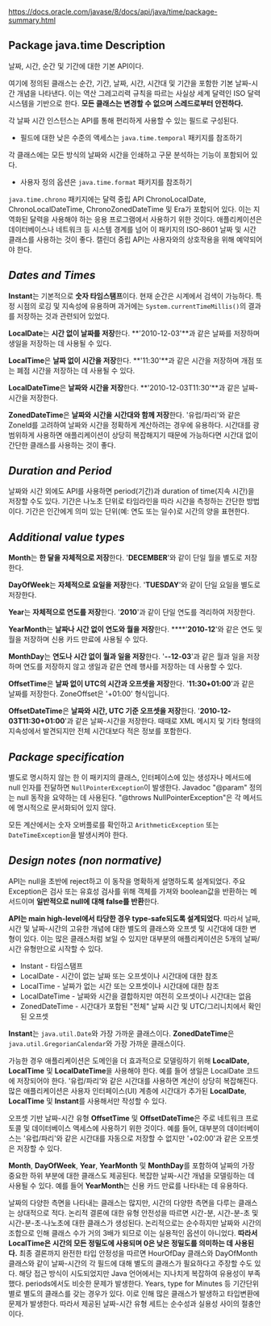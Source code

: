 https://docs.oracle.com/javase/8/docs/api/java/time/package-summary.html

## **Package java.time Description**

날짜, 시간, 순간 및 기간에 대한 기본 API이다.

여기에 정의된 클래스는 순간, 기간, 날짜, 시간, 시간대 및 기간을 포함한 기본 날짜-시간 개념을 나타낸다. 이는 역산 그레고리력 규칙을 따르는 사실상 세계 달력인 ISO 달력 시스템을 기반으로 한다. **모든 클래스는 변경할 수 없으며 스레드로부터 안전하다.**

각 날짜 시간 인스턴스는 API를 통해 편리하게 사용할 수 있는 필드로 구성된다.

- 필드에 대한 낮은 수준의 액세스는 `java.time.temporal` 패키지를 참조하기

각 클래스에는 모든 방식의 날짜와 시간을 인쇄하고 구문 분석하는 기능이 포함되어 있다.

- 사용자 정의 옵션은 `java.time.format` 패키지를 참조하기

`java.time.chrono` 패키지에는 달력 중립 API ChronoLocalDate, ChronoLocalDateTime, ChronoZonedDateTime 및 Era가 포함되어 있다. 이는 지역화된 달력을 사용해야 하는 응용 프로그램에서 사용하기 위한 것이다. 애플리케이션은 데이터베이스나 네트워크 등 시스템 경계를 넘어 이 패키지의 ISO-8601 날짜 및 시간 클래스를 사용하는 것이 좋다. 캘린더 중립 API는 사용자와의 상호작용을 위해 예약되어야 한다.

## ***Dates and Times***

**Instant**는 기본적으로 **숫자 타임스탬프**이다. 현재 순간은 시계에서 검색이 가능하다.  특정 시점의 로깅 및 지속성에 유용하며 과거에는 `System.currentTimeMillis()`의 결과를 저장하는 것과 관련되어 있었다.

**LocalDate**는 **시간 없이 날짜를 저장**한다. **'2010-12-03'**과 같은 날짜를 저장하며 생일을 저장하는 데 사용될 수 있다.

**LocalTime**은 **날짜 없이 시간을 저장**한다. **'11:30'**과 같은 시간을 저장하며 개점 또는 폐점 시간을 저장하는 데 사용될 수 있다.

**LocalDateTime**은 **날짜와 시간을 저장**한다. **'2010-12-03T11:30'**과 같은 날짜-시간을 저장한다.

**ZonedDateTime**은 **날짜와 시간을 시간대와 함께 저장**한다. '유럽/파리'와 같은 ZoneId를 고려하여 날짜와 시간을 정확하게 계산하려는 경우에 유용하다. 시간대를 광범위하게 사용하면 애플리케이션이 상당히 복잡해지기 때문에 가능하다면 시간대 없이 간단한 클래스를 사용하는 것이 좋다.

## ***Duration and Period***

날짜와 시간 외에도 API를 사용하면 period(기간)과 duration of time(지속 시간)을 저장할 수도 있다. 기간은 나노초 단위로 타임라인을 따라 시간을 측정하는 간단한 방법이다. 기간은 인간에게 의미 있는 단위(예: 연도 또는 일수)로 시간의 양을 표현한다.

## ***Additional value types***

**Month**는 **한 달을 자체적으로 저장**한다. '**DECEMBER**'와 같이 단일 월을 별도로 저장한다.

**DayOfWeek**는 **자체적으로 요일을 저장**한다. '**TUESDAY**'와 같이 단일 요일을 별도로 저장한다.

**Year**는 **자체적으로 연도를 저장**한다. '**2010**'과 같이 단일 연도를 격리하여 저장한다.

**YearMonth**는 **날짜나 시간 없이 연도와 월을 저장**한다. ****'**2010-12**'와 같은 연도 및 월을 저장하며 신용 카드 만료에 사용될 수 있다.

**MonthDay**는 **연도나 시간 없이 월과 일을 저장**한다. '**--12-03**'과 같은 월과 일을 저장하며 연도를 저장하지 않고 생일과 같은 연례 행사를 저장하는 데 사용할 수 있다.

**OffsetTime**은 **날짜 없이 UTC의 시간과 오프셋을 저장**한다. '**11:30+01:00**'과 같은 날짜를 저장한다. ZoneOffset은 '+01:00' 형식입니다.

**OffsetDateTime**은 **날짜와 시간, UTC 기준 오프셋을 저장**한다. '**2010-12-03T11:30+01:00**'과 같은 날짜-시간을 저장한다. 때때로 XML 메시지 및 기타 형태의 지속성에서 발견되지만 전체 시간대보다 적은 정보를 포함한다.

## ***Package specification***

별도로 명시하지 않는 한 이 패키지의 클래스, 인터페이스에 있는 생성자나 메서드에 null 인자를 전달하면 `NullPointerException`이 발생한다. Javadoc "@param" 정의는 null 동작을 요약하는 데 사용된다. "@throws NullPointerException"은 각 메서드에 명시적으로 문서화되어 있지 않다.

모든 계산에서는 숫자 오버플로를 확인하고 `ArithmeticException` 또는 `DateTimeException`을 발생시켜야 한다.

## ***Design notes (non normative)***

API는 null을 초반에 reject하고 이 동작을 명확하게 설명하도록 설계되었다. 주요 Exception은 검사 또는 유효성 검사를 위해 객체를 가져와 boolean값을 반환하는 메서드이며 **일반적으로 null에 대해 false를 반환**한다.

**API는 main high-level에서 타당한 경우 type-safe되도록 설계되었다**. 따라서 날짜, 시간 및 날짜-시간의 고유한 개념에 대한 별도의 클래스와 오프셋 및 시간대에 대한 변형이 있다. 이는 많은 클래스처럼 보일 수 있지만 대부분의 애플리케이션은 5개의 날짜/시간 유형만으로 시작할 수 있다.

- Instant - 타임스탬프
- LocalDate - 시간이 없는 날짜 또는 오프셋이나 시간대에 대한 참조
- LocalTime - 날짜가 없는 시간 또는 오프셋이나 시간대에 대한 참조
- LocalDateTime - 날짜와 시간을 결합하지만 여전히 오프셋이나 시간대는 없음
- ZonedDateTime - 시간대가 포함된 "전체" 날짜 시간 및 UTC/그리니치에서 확인된 오프셋

**Instant**는 `java.util.Date`와 가장 가까운 클래스이다.  **ZonedDateTime**은 `java.util.GregorianCalendar`와 가장 가까운 클래스이다.

가능한 경우 애플리케이션은 도메인을 더 효과적으로 모델링하기 위해 **LocalDate, LocalTime** 및 **LocalDateTime**을 사용해야 한다. 예를 들어 생일은 LocalDate 코드에 저장되어야 한다. '유럽/파리'와 같은 시간대를 사용하면 계산이 상당히 복잡해진다. 많은 애플리케이션은 사용자 인터페이스(UI) 계층에 시간대가 추가된 **LocalDate**, **LocalTime** 및 **Instant**를 사용해서만 작성할 수 있다.

오프셋 기반 날짜-시간 유형 **OffsetTime** 및 **OffsetDateTime**은 주로 네트워크 프로토콜 및 데이터베이스 액세스에 사용하기 위한 것이다. 예를 들어, 대부분의 데이터베이스는 '유럽/파리'와 같은 시간대를 자동으로 저장할 수 없지만 '+02:00'과 같은 오프셋은 저장할 수 있다.

**Month**, **DayOfWeek**, **Year**, **YearMonth** 및 **MonthDay**를 포함하여 날짜의 가장 중요한 하위 부분에 대한 클래스도 제공된다. 복잡한 날짜-시간 개념을 모델링하는 데 사용될 수 있다. 예를 들어 **YearMonth**는 신용 카드 만료를 나타내는 데 유용하다.

날짜의 다양한 측면을 나타내는 클래스는 많지만, 시간의 다양한 측면을 다루는 클래스는 상대적으로 적다. 논리적 결론에 대한 유형 안전성을 따르면 시간-분, 시간-분-초 및 시간-분-초-나노초에 대한 클래스가 생성된다. 논리적으로는 순수하지만 날짜와 시간의 조합으로 인해 클래스 수가 거의 3배가 되므로 이는 실용적인 옵션이 아니었다. **따라서 LocalTime은 시간의 모든 정밀도에 사용되며 0은 낮은 정밀도를 의미하는 데 사용된다.**
최종 결론까지 완전한 타입 안정성을 따르면 HourOfDay 클래스와 DayOfMonth 클래스와 같이 날짜-시간의 각 필드에 대해 별도의 클래스가 필요하다고 주장할 수도 있다. 해당 접근 방식이 시도되었지만 Java 언어에서는 지나치게 복잡하여 유용성이 부족했다. periods에서도 비슷한 문제가 발생한다. Years, type for Minutes 등 기간단위별로 별도의 클래스를 갖는 경우가 있다. 이로 인해 많은 클래스가 발생하고 타입변환에 문제가 발생한다. 따라서 제공된 날짜-시간 유형 세트는 순수성과 실용성 사이의 절충안이다.

